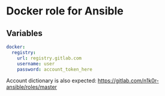 # Docker role for Ansible

## Variables

```yaml
docker:
  registry:
    url: registry.gitlab.com
    username: user
    password: account_token_here
```

Account dictionary is also expected: https://gitlab.com/n1k0r-ansible/roles/master
